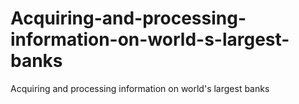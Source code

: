 # Acquiring-and-processing-information-on-world-s-largest-banks
Acquiring and processing information on world's largest banks
